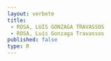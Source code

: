 ```yaml
---
layout: verbete
title:
 - ROSA, LUIS GONZAGA TRAVASSOS
 - ROSA, Luís Gonzaga Travassos
published: false
type: R
---
```


